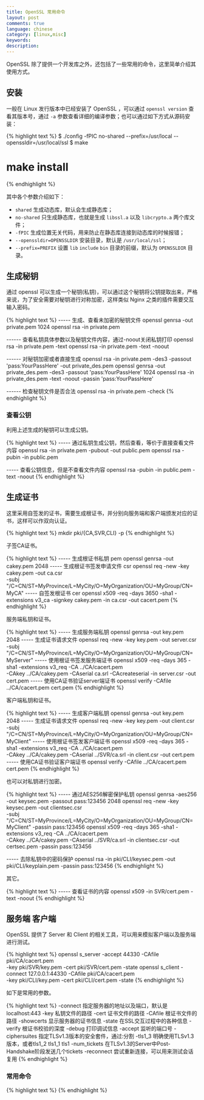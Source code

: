 ```yaml
---
title: OpenSSL 常用命令
layout: post
comments: true
language: chinese
category: [linux,misc]
keywords:
description:
---
```


OpenSSL 除了提供一个开发库之外，还包括了一些常用的命令，这里简单介绍其使用方式。

<!-- more -->

## 安装

一般在 Linux 发行版本中已经安装了 OpenSSL ，可以通过 `openssl version` 查看其版本号，通过 `-a` 参数查看详细的编译参数；也可以通过如下方式从源码安装：

{% highlight text %}
$ ./config -fPIC no-shared --prefix=/usr/local --openssldir=/usr/local/ssl
$ make
# make install
{% endhighlight %}

其中各个参数介绍如下：

* `shared` 生成动态库，默认会生成静态库；
* `no-shared` 只生成静态库，也就是生成 `libssl.a` 以及 `libcrypto.a` 两个库文件；
* `-fPIC` 生成位置无关代码，用来防止在静态库连接到动态库的时候报错；
* `--openssldir=OPENSSLDIR` 安装目录，默认是 `/usr/local/ssl`；
* `--prefix=PREFIX` 设置 `lib` `include` `bin` 目录的前缀，默认为 `OPENSSLDIR` 目录。

## 生成秘钥

通过 openssl 可以生成一个秘钥(私钥)，可以通过这个秘钥将公钥提取出来，严格来说，为了安全需要对秘钥进行对称加密，这样类似 Nginx 之类的插件需要交互输入密码。

{% highlight text %}
----- 生成、查看未加密的秘钥文件
openssl genrsa -out private.pem 1024
openssl rsa -in private.pem

------ 查看私钥具体参数以及秘钥文件内容，通过-noout关闭私钥打印
openssl rsa -in private.pem -text
openssl rsa -in private.pem -text -noout

------ 对秘钥加密或者直接生成
openssl rsa -in private.pem -des3 -passout 'pass:YourPassHere' -out private_des.pem
openssl genrsa -out private_des.pem -des3 -passout 'pass:YourPassHere' 1024
openssl rsa -in private_des.pem -text -noout -passin 'pass:YourPassHere'

------ 检查秘钥文件是否合法
openssl rsa -in private.pem -check
{% endhighlight %}

### 查看公钥

利用上述生成的秘钥可以生成公钥。

{% highlight text %}
----- 通过私钥生成公钥，然后查看，等价于直接查看文件内容
openssl rsa -in private.pem -pubout -out public.pem
openssl rsa -pubin -in public.pem

----- 查看公钥信息，但是不查看文件内容
openssl rsa -pubin -in public.pem -text -noout
{% endhighlight %}

## 生成证书

这里采用自签发的证书，需要生成根证书，并分别向服务端和客户端颁发对应的证书，这样可以作双向认证。

{% highlight text %}
mkdir pki/{CA,SVR,CLI} -p
{% endhighlight %}

子签CA证书。

{% highlight text %}
----- 生成根证书私钥 pem
openssl genrsa -out cakey.pem 2048
----- 生成根证书签发申请文件 csr
openssl req -new -key cakey.pem -out ca.csr    \
	-subj "/C=CN/ST=MyProvince/L=MyCity/O=MyOrganization/OU=MyGroup/CN=MyCA"
----- 自签发根证书 cer
openssl x509 -req -days 3650 -sha1 -extensions v3_ca -signkey cakey.pem -in ca.csr -out cacert.pem
{% endhighlight %}

服务端私钥和证书。

{% highlight text %}
----- 生成服务端私钥
openssl genrsa -out key.pem 2048
----- 生成证书请求文件
openssl req -new -key key.pem -out server.csr  \
	-subj "/C=CN/ST=MyProvince/L=MyCity/O=MyOrganization/OU=MyGroup/CN=MyServer"
----- 使用根证书签发服务端证书
openssl x509 -req -days 365 -sha1 -extensions v3_req -CA ../CA/cacert.pem     \
	-CAkey ../CA/cakey.pem -CAserial ca.srl -CAcreateserial -in server.csr -out cert.pem
----- 使用CA证书验证server端证书
openssl verify -CAfile ../CA/cacert.pem cert.pem
{% endhighlight %}


客户端私钥和证书。

{% highlight text %}
----- 生成客户端私钥
openssl genrsa -out key.pem 2048
----- 生成证书请求文件
openssl req -new -key key.pem -out client.csr  \
	-subj "/C=CN/ST=MyProvince/L=MyCity/O=MyOrganization/OU=MyGroup/CN=MyClient"
----- 使用根证书签发客户端证书
openssl x509 -req -days 365 -sha1 -extensions v3_req -CA ../CA/cacert.pem     \
	-CAkey ../CA/cakey.pem -CAserial ../SVR/ca.srl -in client.csr -out cert.pem
----- 使用CA证书验证客户端证书
openssl verify -CAfile ../CA/cacert.pem cert.pem
{% endhighlight %}

也可以对私钥进行加密。

{% highlight text %}
----- 通过AES256解密保护私钥
openssl genrsa -aes256 -out keysec.pem -passout pass:123456 2048
openssl req -new -key keysec.pem -out clientsec.csr   \
	-subj "/C=CN/ST=MyProvince/L=MyCity/O=MyOrganization/OU=MyGroup/CN=MyClient" -passin pass:123456
openssl x509 -req -days 365 -sha1 -extensions v3_req -CA ../CA/cacert.pem     \
	-CAkey ../CA/cakey.pem -CAserial ../SVR/ca.srl -in clientsec.csr -out certsec.pem -passin pass:123456

----- 去除私钥中的密码保护
openssl rsa -in pki/CLI/keysec.pem -out pki/CLI/keyplain.pem -passin pass:123456
{% endhighlight %}

其它。

{% highlight text %}
----- 查看证书的内容
openssl x509 -in SVR/cert.pem -text -noout
{% endhighlight %}

<!--
https://ningyu1.github.io/site/post/51-ssl-cert/
吊销证书：$ openssl ca -revoke cert.pem -config openssl.cnf
证书吊销列表：$ openssl ca -gencrl -out cacert.crl -config openssl.cnf
查看列表内容：$ openssl crl -in cacert.crl -text -noout
-->

## 服务端 客户端

OpenSSL 提供了 Server 和 Client 的相关工具，可以用来模拟客户端以及服务端进行测试。

{% highlight text %}
openssl s_server -accept 44330 -CAfile pki/CA/cacert.pem            \
	-key pki/SVR/key.pem -cert pki/SVR/cert.pem -state
openssl s_client -connect 127.0.0.1:44330 -CAfile pki/CA/cacert.pem \
	-key pki/CLI/key.pem -cert pki/CLI/cert.pem -state
{% endhighlight %}

如下是常用的参数。

{% highlight text %}
-connect          指定服务器的地址以及端口，默认是localhost:443
-key              私钥文件的路径
-cert             证书文件的路径
-CAfile           根证书文件的路径
-showcerts        显示服务器的证书信息
-state            在SSL交互过程中的各种信息
-verify           根证书校验的深度
-debug            打印调试信息
-accept           监听的端口号
-ciphersuites     指定TLSv1.3版本的安全套件，通过:分割
-tls1_3           明确使用TLSv1.3版本，或者tls1_2 tls1_1 tls1
-num_tickets <N>  在TLSv1.3的Server中Post-Handshake阶段发送几个tickets
-reconnect <N>    尝试重新连接，可以用来测试会话复用
{% endhighlight %}

### 常用命令




{% highlight text %}
{% endhighlight %}

